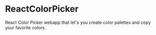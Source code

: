 # ReactColorPicker
React Color Picker webapp that let's you create color palettes and copy your favorite colors.
